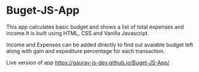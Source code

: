 # Buget-JS-App
This app calculates basic budget and shows a list of total expenses and income.It is built using HTML, CSS and Vanilla Javascript.

Income and Expenses can be added directly to find out avaiable budget left along with gain and expediture percentage for each transaction. 

Live version of app https://gaurav-js-dev.github.io/Buget-JS-App/
